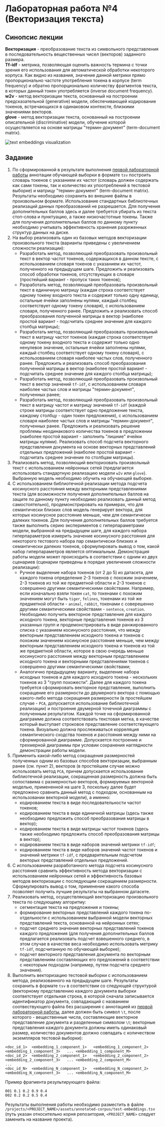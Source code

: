 # Лабораторная работа №4 (Векторизация текста)

## Синопсис лекции

**Векторизация** - преобразование текста из символьного представления в последовательность вещественных чисел (векторов) заданного размера.  
**Tf-idf** - метрика, позволяющая оценить важность термина с точки зрения его использования для автоматической обработки некоторого корпуса. Как видно из названия, значение данной метрики прямо пропорционально частоте употребления токена в корпусе (term frequency) и обратно пропорционально количеству фрагментов текста, в которых данный токен употребляется (inverse document frequency).  
**w2v** - метод векторизации текста, основанный на построении предсказательной (generative) модели, обеспечивающей кодирование токенов, встречающихся в одинаковом контексте, близкими значениями векторов.  
**glove** - метод векторизации текста, основанный на построении описательной (discriminative) модели, обучение которой осуществляется на основе матрицы "термин-документ" (term-document matrix).  

![text embeddings visualization](text-embeddings.jpg)

## Задание

1. По сформированной в результате выполнения [первой лабораторной работы](/tasks/task-01) аннотации обучающей выборки в формате `tsv` построить словарь токенов с указанием их частот (словарь должен содержать как сами токены, так и количество их упоотреблений в тестовой выборке) и матрицу "термин-документ" (term-document matrix). Результаты необходимо сохранить во внешние файлы в произвольном формате. Использование стандартных библиотечных реализаций данных преобразований не разрешается. Для получения дополнительных баллов здесь и далее требуется убирать из текста стоп-слова и пунктуацию, а также низкочастотные токены. Также для получения дополнительных баллов по данному пункту необходимо учитывать эффективность хранения разреженных структур данных на диске.
1. На выбор реализовать один из базовых методов векторизации произвольного текста (варианты приведены с увеличением сложности реализации):
    - Разработать метод, позволяющий преобразовать произвольный текст в вектор частот токенов, содержащихся в данном тексте, с использованием словаря токенов с указанием их частот, полученного на предыдущем шаге. Предложить и реализовать способ обработки токенов, отсутствующих в словаре (простейший вариант - пропуск таких токенов);
    - Разработать метод, позволяющий преобразовать произвольный текст в единичную матрицу (каждая строка соответствует одному токену входного текста и содержит только одну единицу, остальные ячейки заполнены нулями, каждый столбец соответствует одному токену словаря), с использованием словаря, полученного ранее. Предложить и реализовать способ преобразования полученной матрицы в вектор (наиболее простой вариант - подсчитать среднее значение для каждого столбца матрицы);
    - Разработать метод, позволяющий преобразовать произвольный текст в матрицу частот токенов (каждая строка соответствует одному токену входного текста и содержит только одно ненулевое значение, остальные ячейки заполнены нулями, каждый столбец соответствует одному токену словаря), с использованием словаря наиболее частых слов, полученного ранее. Предложить и реализовать способ преобразования полученной матрицы в вектор (наиболее простой вариант - подсчитать среднее значение для каждого столбца матрицы);
    - Разработать метод, позволяющий преобразовать произвольный текст в вектор значений `tf-idf`, с использованием словаря наиболее частых слов и матрицы "термин-документ", полученных ранее;
    - Разработать метод, позволяющий преобразовать произвольный текст в матрицу частот и матрицу значений `tf-idf` (каждой строке матрицы соответствует одно предложение текста, каждому столбцу - один токен предложения), с использованием словаря наиболее частых слов и матрицы "термин-документ", полученных ранее. Предложить и реализовать решение проблемы неодинакового количества токенов в предложении (наиболее простой вариант - заполнить "лишние" ячейки матрицы нулями). Реализовать способ подсчета векторного представления документа на основе векторных представлений отдельных предложений (наиболее простой вариант - подсчитать среднее значение по столбцам матрицы).
1. Реализовать метод, позволяющий векторизовать произвольный текст с использованием нейронных сетей (предлагается использовать стандартную реализацию модели `w2v` или `glove`). Выбранную модель необходимо обучить на обучающей выборке.
1. С использованием библиотечной реализации метода подсчета косинусного расстояния между векторными представлениями текста (для возможности получения дополнительных баллов на защите по данному пункту необходимо реализовать данный метод самостоятельно), продемонстрировать на примерах, что для семантически близких слов модель генерирует вектора, для которых косинусное расстояние меньше, чем для семантически далеких токенов. Для получения дополнительных баллов требуется также выполнить серию экспериментов с гиперпараметрами модели, выбранной на предыдущем шаге, для каждого набора гиперпараметров измерить значение косинусного расстояния для некоторого тестового набора пар семантически близких и семантически далеких токенов, сформулировать вывод о том, какой набор гиперпараметров является оптимальным. Демонстрация работы модели может происходить в соответствии с одним из двух сценариев (сценарии приведены в порядке увеличения сложности реализации):
    - Ручное выделение набора токенов (от 2 до 5) из датасета, для каждого токена определение 2-3 токенов с похожим значением, 2-3 токенов из той же предметной области и 2-3 токенов с совершенно другими семантическими свойствами. Например, если изначально взяли токен `cat`, то токенами с похожим значением могут быть `tiger`, `felines`, токенами из той же предметной области - `animal`, `rabbit`, токенами с соверешенно другими семантическими свойствами - `sentence`, `creation`. Необходимо получить векторное представление для каждого исходного токена, векторные представления токенов из 3 указанных групп и продемонстрировать в виде ранжированного списка с указанием косинусного расстояния, что между векторным представлением исходного токена и токенов с похожим значением косинусное расстояние меньше, чем между векторным представлением исходного токена и токенов из той же предметной области, которое в свою очередь меньше косинусного расстояния между векторным представлением исходного токена и векторными представлениями токенов с совершенно другими семантическими свойствами;
    - Аналогично предыдущему варианту, выделение набора исходных токенов и для каждого исходного токена - нескольких токенов из 3 "групп похожести". Далее для каждого токена требуется сформировать векторное представление, выполнить сокращение его размерности до двумерного вектора с помощью какого-либо метода сокращения размерности (в простейшем случае - `PCA`, допускается использование библиотечной реализации) и построение двумерной точечной диаграммы с полученным результатом. Каждой точке на сформированной диаграмме должна соответствовать текстовая метка, в качестве который выступает строковое представление соответствующего токена. Визуально должна прослеживаться корреляция семантического сходства токенов и расстояния между ними на сформированной диаграмме. Допускается построение и трехмерной диаграммы при условии сохранения наглядности демонстрации работы модели.
1. Применить какой-либо метод сокращения размерностей полученных одним из базовых способов векторизации, выбранным ранее (см. пункт 2), векторов (в простейшем случае можно использовать метод `PCA`, причем допускается использование библиотечной реализации, сокращенная размерность должна быть сопоставима с размерностью векторов, формируемых векторной моделью, примененной на шаге 3, поскольку далее будет предложено сравнить данный метод с подходом, основанным на использовании векторной модели), а именно:
    * кодированием текста в виде последовательности частот токенов;
    * кодированием текста в виде единичной матрицы (здесь также необходимо предложить способ преобразования матрицы в вектор);
    * кодированием текста в виде матрицы частот токенов (здесь также необходимо предложить способ преобразования матрицы в вектор);
    * кодированием текста в виде наборов значений метрики `tf-idf`;
    * кодированием текста в виде наборов значений частот токенов и значений метрики `tf-idf`, с предварительным подсчетом векторых представлений отдельных предложений.
1. С использованием разработанного метода подсчета косинусного расстояния сравнить эффективность метода векторизации с использованием нейронных сетей и эффективность базовых методов векторизации с последующим сокращением размерности. Сформулировать вывод о том, применение какого способа позволяет получить лучшие результаты на выбранном датасете.
1. Реализовать метод, осуществляющий векторизацию произвольного текста по следующему алгоритму:
    * сегментация текста на предложения и токены;
    * формирование векторных представлений каждого токена по-отдельности с использованием выбранной модели векторных представлений текста, основанной на нейронных сетях;
    * подсчет среднего значения векторных представлений токенов каждого предложения (для получения дополнительных баллов предлагается реализовать подсчет взвешенного среднего, в этом случае в качестве веса необходимо использовать метрику `tf-idf`, подсчитанную по обучающей выборке);
    * подсчет векторного представления документа по векторным представлениям составляющих его предложений в соответствии с некоторым подходом (например, путем подсчета среднего значения).
1. Выполнить векторизацию тестовой выборки с использованием метода, реализованного на предыдущем шаге. Результаты сохранить в формате `tsv` в соответствии со следующей структурой (векторному представлению каждого документа выборки соответствует отдельная строка, в которой сначала записывается идентификатор документа, совпадающий с названием соотвествующего файла без расширения с аннотацией из [первой лабораторной работы](/tasks/task-01), далее должен быть символ `\t`, после которого - вещественные числа, составляющие векторное представление документа и разделенные символом `\t`; векторные представления каждого документа должны иметь одинаковый размер, количество документов должно совпадать с количеством экземпляров тестовой выборки):
```tsv
<doc_id_1>	<embedding_1_component_1>	<embedding_1_component_2>	<embedding_1_component_3>	...	<embedding_1_component_M>
<doc_id_2>	<embedding_2_component_1>	<embedding_2_component_2>	<embedding_2_component_3>	...	<embedding_2_component_M>
...
<doc_id_N>	<embedding_N_component_1>	<embedding_N_component_2>	<embedding_N_component_3>	...	<embedding_N_component_M>
```

Пример фрагмента результирующего файла:
```tsv
001	0.1	0.2	0.9	0.4
002	0.2	0.2	0.5	0.4
```

Результаты выполнения работы необходимо разместить в файле `/projects/<PROJECT_NAME>/assets/annotated-corpus/test-embeddings.tsv` (путь указан относительно корня репозитория, `<PROJECT_NAME>` следует заменить на название проекта).  
